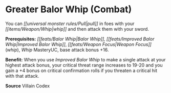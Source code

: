 ﻿---
cssclass: [feats]

---
# Greater Balor Whip (Combat)

You can _[[universal monster rules/Pull|pull]]_ in foes with your _[[items/Weapon/Whip|whip]]_ and then attack them with your sword.

**Prerequisites:** _[[feats/Balor Whip|Balor Whip]]_*, _[[feats/Improved Balor Whip|Improved Balor Whip]]_*, _[[feats/Weapon Focus|Weapon Focus]]_ (_whip_), _Whip_ MasteryUC, base attack bonus +16.

**Benefit:** When you use _Improved Balor Whip_ to make a single attack at your highest attack bonus, your critical threat range increases to 19-20 and you gain a +4 bonus on critical confirmation rolls if you threaten a critical hit with that attack.

**Source** Villain Codex
